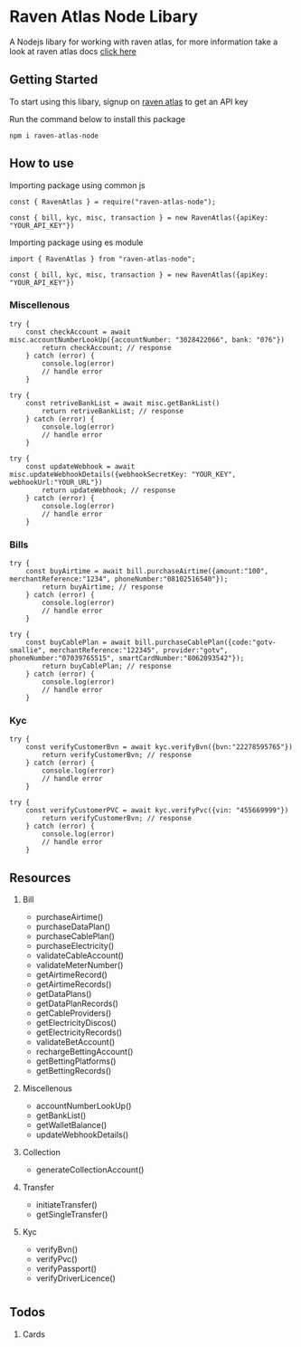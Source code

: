 # Raven Atlas Node Libary

A Nodejs libary for working with raven atlas, for more information take a look at raven atlas docs [click here](https://raven-atlas.readme.io)


## Getting Started

To start using this libary, signup on [raven atlas](https://atlas.getravenbank.com/register) to get an API key

Run the command below to install this package

`npm i raven-atlas-node`

## How to use

Importing package using common js
```
const { RavenAtlas } = require("raven-atlas-node");

const { bill, kyc, misc, transaction } = new RavenAtlas({apiKey: "YOUR_API_KEY"})

```
Importing package using es module
```
import { RavenAtlas } from "raven-atlas-node";

const { bill, kyc, misc, transaction } = new RavenAtlas({apiKey: "YOUR_API_KEY"})

```

### Miscellenous
```
try {
    const checkAccount = await misc.accountNumberLookUp({accountNumber: "3028422066", bank: "076"})
        return checkAccount; // response
    } catch (error) {
        console.log(error)
        // handle error
    }

try {
    const retriveBankList = await misc.getBankList()
        return retriveBankList; // response
    } catch (error) {
        console.log(error)
        // handle error
    }

try {
    const updateWebhook = await misc.updateWebhookDetails({webhookSecretKey: "YOUR_KEY", webhookUrl:"YOUR_URL"})
        return updateWebhook; // response
    } catch (error) {
        console.log(error)
        // handle error
    }

```
### Bills

```
try {
    const buyAirtime = await bill.purchaseAirtime({amount:"100", merchantReference:"1234", phoneNumber:"08102516540"});
        return buyAirtime; // response
    } catch (error) {
        console.log(error)
        // handle error
    }

try {
    const buyCablePlan = await bill.purchaseCablePlan({code:"gotv-smallie", merchantReference:"122345", provider:"gotv", phoneNumber:"07039765515", smartCardNumber:"8062093542"});
        return buyCablePlan; // response
    } catch (error) {
        console.log(error)
        // handle error
    }

```
### Kyc

```
try {
    const verifyCustomerBvn = await kyc.verifyBvn({bvn:"22278595765"})
        return verifyCustomerBvn; // response
    } catch (error) {
        console.log(error)
        // handle error
    }

try {
    const verifyCustomerPVC = await kyc.verifyPvc({vin: "455669999"})
        return verifyCustomerBvn; // response
    } catch (error) {
        console.log(error)
        // handle error
    }

```

## Resources

1. Bill
    - purchaseAirtime()
    - purchaseDataPlan()
    - purchaseCablePlan()
    - purchaseElectricity()
    - validateCableAccount()
    - validateMeterNumber()
    - getAirtimeRecord()
    - getAirtimeRecords()
    - getDataPlans()
    - getDataPlanRecords()
    - getCableProviders()
    - getElectricityDiscos()
    - getElectricityRecords()
    - validateBetAccount()
    - rechargeBettingAccount()
    - getBettingPlatforms()
    - getBettingRecords()
    
2. Miscellenous
    - accountNumberLookUp()
    - getBankList()
    - getWalletBalance()
    - updateWebhookDetails()
    
3. Collection
    - generateCollectionAccount()
    
4. Transfer
    - initiateTransfer()
    - getSingleTransfer()
    
5. Kyc
    - verifyBvn()
    - verifyPvc()
    - verifyPassport()
    - verifyDriverLicence()
    
#
## Todos                                                                                                                                                 

1. Cards

